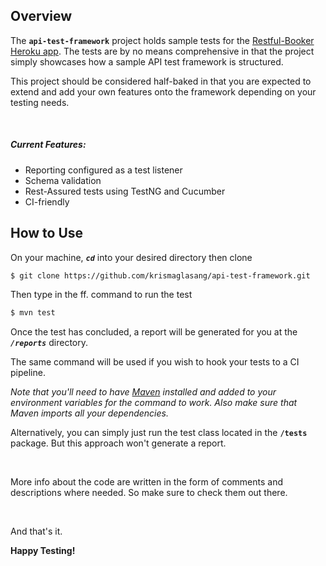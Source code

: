 ## Overview
The **`api-test-framework`** project holds sample tests for the [Restful-Booker Heroku app](https://restful-booker.herokuapp.com/apidoc/index.html).
The tests are by no means comprehensive in that the project simply showcases how a sample API test framework is structured.

This project should be considered half-baked in that you are expected to extend and add your own features onto the framework depending on your testing needs.

<br/>

##### Current Features:
* Reporting configured as a test listener
* Schema validation
* Rest-Assured tests using TestNG and Cucumber
* CI-friendly


## How to Use

On your machine, _**`cd`**_ into your desired directory then clone

```bash
$ git clone https://github.com/krismaglasang/api-test-framework.git
```

Then type in the ff. command to run the test

```bash
$ mvn test
```

Once the test has concluded, a report will be generated for you at the _**`/reports`**_ directory.

The same command will be used if you wish to hook your tests to a CI pipeline.

_Note that you'll need to have [Maven](https://maven.apache.org/) installed and added to your environment variables for the command to work. Also make sure that Maven imports all your dependencies._

Alternatively, you can simply just run the test class located in the **`/tests`** package. But this approach won't generate a report.

<br/>

More info about the code are written in the form of comments and descriptions where needed. So make sure to check them out there.

<br/>

And that's it.

**Happy Testing!**
